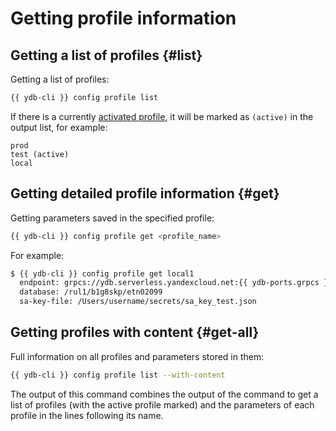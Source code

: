 # Getting profile information

## Getting a list of profiles {#list}

Getting a list of profiles:

```bash
{{ ydb-cli }} config profile list
```

If there is a currently [activated profile](../activate.md), it will be marked as `(active)` in the output list, for example:

```text
prod
test (active)
local
```

## Getting detailed profile information {#get}

Getting parameters saved in the specified profile:

```bash
{{ ydb-cli }} config profile get <profile_name>
```

For example:

```bash
$ {{ ydb-cli }} config profile get local1
  endpoint: grpcs://ydb.serverless.yandexcloud.net:{{ ydb-ports.grpcs }}
  database: /rul1/b1g8skp/etn02099
  sa-key-file: /Users/username/secrets/sa_key_test.json
```

## Getting profiles with content {#get-all}

Full information on all profiles and parameters stored in them:

```bash
{{ ydb-cli }} config profile list --with-content
```

The output of this command combines the output of the command to get a list of profiles (with the active profile marked) and the parameters of each profile in the lines following its name.

